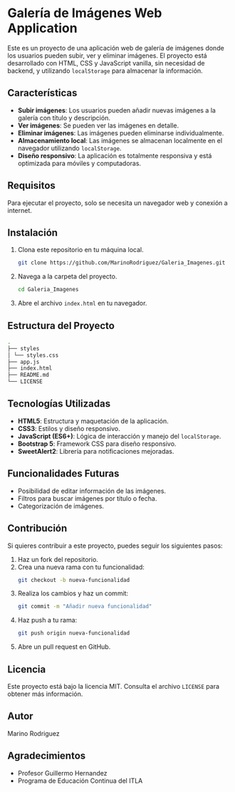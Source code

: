 # Galería de Imágenes Web Application

Este es un proyecto de una aplicación web de galería de imágenes donde los usuarios pueden subir, ver y eliminar imágenes. El proyecto está desarrollado con HTML, CSS y JavaScript vanilla, sin necesidad de backend, y utilizando `localStorage` para almacenar la información.

## Características

- **Subir imágenes**: Los usuarios pueden añadir nuevas imágenes a la galería con título y descripción.
- **Ver imágenes**: Se pueden ver las imágenes en detalle.
- **Eliminar imágenes**: Las imágenes pueden eliminarse individualmente.
- **Almacenamiento local**: Las imágenes se almacenan localmente en el navegador utilizando `localStorage`.
- **Diseño responsivo**: La aplicación es totalmente responsiva y está optimizada para móviles y computadoras.

## Requisitos

Para ejecutar el proyecto, solo se necesita un navegador web y conexión a internet.

## Instalación

1. Clona este repositorio en tu máquina local.
   ```bash
   git clone https://github.com/MarinoRodriguez/Galeria_Imagenes.git
   ```
2. Navega a la carpeta del proyecto.
   ```bash
   cd Galeria_Imagenes
   ```
3. Abre el archivo `index.html` en tu navegador.

## Estructura del Proyecto


```bash
.
├── styles
│ └── styles.css
├── app.js
├── index.html
├── README.md
└── LICENSE


```
## Tecnologías Utilizadas

- **HTML5**: Estructura y maquetación de la aplicación.
- **CSS3**: Estilos y diseño responsivo.
- **JavaScript (ES6+)**: Lógica de interacción y manejo del `localStorage`.
- **Bootstrap 5**: Framework CSS para diseño responsivo.
- **SweetAlert2**: Librería para notificaciones mejoradas.

## Funcionalidades Futuras

- Posibilidad de editar información de las imágenes.
- Filtros para buscar imágenes por título o fecha.
- Categorización de imágenes.

## Contribución

Si quieres contribuir a este proyecto, puedes seguir los siguientes pasos:

1. Haz un fork del repositorio.
2. Crea una nueva rama con tu funcionalidad:
   ```bash
   git checkout -b nueva-funcionalidad
   ```
3. Realiza los cambios y haz un commit:
   ```bash
   git commit -m "Añadir nueva funcionalidad"
   ```
4. Haz push a tu rama:
   ```bash
   git push origin nueva-funcionalidad
   ```
5. Abre un pull request en GitHub.

## Licencia

Este proyecto está bajo la licencia MIT. Consulta el archivo `LICENSE` para obtener más información.

## Autor

Marino Rodriguez

## Agradecimientos

- Profesor Guillermo Hernandez
- Programa de Educación Continua del ITLA